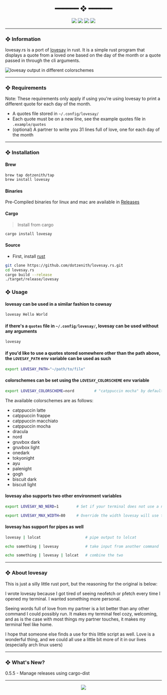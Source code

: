 <h2 align="center"> ━━━━━━  ❖  ━━━━━━ </h2>

<!-- BADGES -->
<div align="center">
   <p></p>
   
   <img src="https://img.shields.io/github/stars/dotzenith/lovesay.rs?color=F8BD96&labelColor=302D41&style=for-the-badge">   

   <img src="https://img.shields.io/github/forks/dotzenith/lovesay.rs?color=DDB6F2&labelColor=302D41&style=for-the-badge">   

   <img src="https://img.shields.io/github/repo-size/dotzenith/lovesay.rs?color=ABE9B3&labelColor=302D41&style=for-the-badge">
   
   <img src="https://img.shields.io/github/commit-activity/y/dotzenith/lovesay.rs?color=96CDFB&labelColor=302D41&style=for-the-badge&label=COMMITS"/>
   <br>
</div>

<p/>

---

### ❖ Information 

  lovesay.rs is a port of [lovesay](https://github.com/dotzenith/lovesay) in rust. It is a simple rust program that displays a quote from a loved one based on the day of the month or a quote passed in through the cli arguments. 

  <img src="https://github.com/dotzenith/dotzenith/blob/main/assets/lovesayrs/lovesay.gif" alt="lovesay output in different colorschemes">

---

### ❖ Requirements

Note: These requirements only apply if using you're using lovesay to print a different quote for each day of the month.  

- A quotes file stored in `~/.config/lovesay/`
- Each quote must be on a new line, see the example quotes file in `.example/quotes`
- (optional) A partner to write you 31 lines full of love, one for each day of the month

---

### ❖ Installation

#### Brew
```sh
brew tap dotzenith/tap
brew install lovesay
```

#### Binaries
Pre-Compiled binaries for linux and mac are available in [Releases](https://github.com/dotzenith/lovesay.rs/releases)

#### Cargo
> Install from cargo
```sh
cargo install lovesay
```

#### Source
- First, install [rust](https://rustup.rs/)
```sh
git clone https://github.com/dotzenith/lovesay.rs.git
cd lovesay.rs
cargo build --release
./target/release/lovesay
```

### ❖ Usage 

#### lovesay can be used in a similar fashion to cowsay

```sh
lovesay Hello World
```

#### if there's a `quotes` file in `~/.config/lovesay/`, lovesay can be used without any arguments

```sh
lovesay
```

#### if you'd like to use a quotes stored somewhere other than the path above, the `LOVESAY_PATH` env variable can be used as such

```sh
export LOVESAY_PATH="~/path/to/file"
```

#### colorschemes can be set using the `LOVESAY_COLORSCHEME` env variable

```sh
export LOVESAY_COLORSCHEME=nord         # "catppuccin mocha" by default
```

The available colorschemes are as follows: 

- catppuccin latte
- catppuccin frappe
- catppuccin macchiato
- catppuccin mocha
- dracula
- nord
- gruvbox dark
- gruvbox light
- onedark
- tokyonight
- ayu
- palenight
- gogh
- biscuit dark
- biscuit light

#### lovesay also supports two other environment variables

```sh
export LOVESAY_NO_NERD=1        # Set if your terminal does not use a nerd font (can be set to anything, lovesay just checks for existence)

export LOVESAY_MAX_WIDTH=80     # Override the width lovesay will use to wrap a quote
```

#### lovesay has support for pipes as well

```sh
lovesay | lolcat                    # pipe output to lolcat

echo something | lovesay            # take input from another command

echo something | lovesay | lolcat   # combine the two
```

---

### ❖ About lovesay

This is just a silly little rust port, but the reasoning for the original is below:

I wrote lovesay because I got tired of seeing neofetch or pfetch every time I opened my terminal. I wanted something more personal. 

Seeing words full of love from my partner is a lot better than any other command I could possibly run. It makes my terminal feel cozy, welcoming, and as is the case with most things my partner touches, it makes my terminal feel like home. 

I hope that someone else finds a use for this little script as well. Love is a wonderful thing, and we could all use a little bit more of it in our lives (especially arch linux users)

---

### ❖ What's New? 
0.5.5 - Manage releases using cargo-dist

---

<div align="center">

   <img src="https://img.shields.io/static/v1.svg?label=License&message=MIT&color=F5E0DC&labelColor=302D41&style=for-the-badge">

</div>

